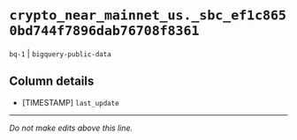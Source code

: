 # `crypto_near_mainnet_us._sbc_ef1c8650bd744f7896dab76708f8361`
`bq-1` | `bigquery-public-data`

## Column details
* [TIMESTAMP] `last_update`

-------------------------------------------------------------------------------
*Do not make edits above this line.*
